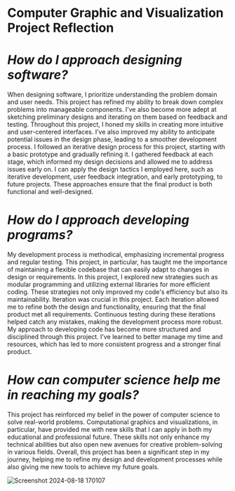 # Computer Graphic and Visualization Project Reflection

# *How do I approach designing software?*

When designing software, I prioritize understanding the problem domain and user needs. This project has refined my ability to break down complex problems into manageable components. I’ve also become more adept at sketching preliminary designs and iterating on them based on feedback and testing. Throughout this project, I honed my skills in creating more intuitive and user-centered interfaces. I’ve also improved my ability to anticipate potential issues in the design phase, leading to a smoother development process. I followed an iterative design process for this project, starting with a basic prototype and gradually refining it. I gathered feedback at each stage, which informed my design decisions and allowed me to address issues early on. I can apply the design tactics I employed here, such as iterative development, user feedback integration, and early prototyping, to future projects. These approaches ensure that the final product is both functional and well-designed. 

# *How do I approach developing programs?*

My development process is methodical, emphasizing incremental progress and regular testing. This project, in particular, has taught me the importance of maintaining a flexible codebase that can easily adapt to changes in design or requirements. In this project, I explored new strategies such as modular programming and utilizing external libraries for more efficient coding. These strategies not only improved my code's efficiency but also its maintainability. Iteration was crucial in this project. Each iteration allowed me to refine both the design and functionality, ensuring that the final product met all requirements. Continuous testing during these iterations helped catch any mistakes, making the development process more robust. My approach to developing code has become more structured and disciplined through this project. I’ve learned to better manage my time and resources, which has led to more consistent progress and a stronger final product.

# *How can computer science help me in reaching my goals?*

This project has reinforced my belief in the power of computer science to solve real-world problems. Computational graphics and visualizations, in particular, have provided me with new skills that I can apply in both my educational and professional future. These skills not only enhance my technical abilities but also open new avenues for creative problem-solving in various fields. Overall, this project has been a significant step in my journey, helping me to refine my design and development processes while also giving me new tools to achieve my future goals.

![Screenshot 2024-08-18 170107](https://github.com/user-attachments/assets/acbf7f88-c0e6-4a8c-a3c7-0b404dae5b85)
